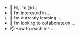 - 👋 Hi, I’m @trij
- 👀 I’m interested in ...
- 🌱 I’m currently learning ...
- 💞️ I’m looking to collaborate on ...
- 📫 How to reach me ...

<!---
trij/trij is a ✨ special ✨ repository because its `README.md` (this file) appears on your GitHub profile.
You can click the Preview link to take a look at your changes.
--->
